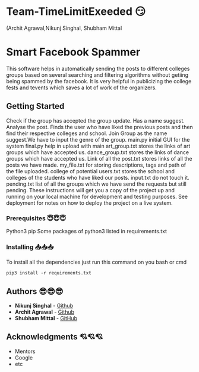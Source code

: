 # Team-TimeLimitExeeded 😏 
(Archit Agrawal,Nikunj Singhal, Shubham Mittal


# Smart Facebook Spammer 
This software helps in automatically sending the posts to different colleges groups based on several searching and filtering algorithms without getiing being spammed by the facebook. It is very helpful in publicizing the college fests and tevents which saves a lot of work of the organizers.


## Getting Started
Check if the group has accepted the group update.
Has a name suggest.
Analyse the post.
Finds the user who have liked the previous posts and then find their respective colleges and school.
Join Group as the name suggest.We have to input the genre of the group.
main.py
initial GUI for the system
final.py help in upload with main
art_group.txt stores the links of art groups which have accepted us.
dance_group.txt stores the links of dance groups which have accepted us.
Link of all the post.txt stores links of all the posts we have made.
my_file.txt for storing descriptions, tags and path of the file uploaded.
college of potential users.txt stores the school and colleges of the students who have liked our posts.
input.txt do not touch it.
pending.txt list of all the groups which we have send the requests but still pending.
These instructions will get you a copy of the project up and running on your local machine for development and testing purposes. See deployment for notes on how to deploy the project on a live system.

### Prerequisites 😇😇😇

Python3
pip
Some packages of python3 listed in requirements.txt



### Installing    📥📥📥


To install all the dependencies just run this command on you bash or cmd

```
pip3 install -r requirements.txt 
```




## Authors  😎😎😎

* **Nikunj Singhal**  - [Github](https://github.com/PurpleBooth)
* **Archit Agrawal**  - [Github](https://github.com/PurpleBooth)
* **Shubham Mittal**  - [GitHub](https://github.com/PurpleBooth)

## Acknowledgments 💘💘💘

* Mentors
* Google
* etc
